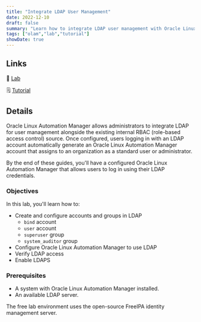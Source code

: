 ```yaml
---
title: "Integrate LDAP User Management"
date: 2022-12-10
draft: false
summary: "Learn how to integrate LDAP user management with Oracle Linux Automation Manager."
tags: ["olam","lab","tutorial"]
showDate: true
---
```


## Links

:crescent_moon: [Lab](https://luna.oracle.com/lab/a03cfc90-4c3c-488d-9e66-ba514e00b619)

:spiral_notepad: [Tutorial](https://docs.oracle.com/en/learn/olam-ldap)

## Details

Oracle Linux Automation Manager allows administrators to integrate LDAP for user management alongside the existing internal RBAC (role-based access control) source. Once configured, users logging in with an LDAP account automatically generate an Oracle Linux Automation Manager account that assigns to an organization as a standard user or administrator.

By the end of these guides, you'll have a configured Oracle Linux Automation Manager that allows users to log in using their LDAP credentials.

### Objectives

In this lab, you'll learn how to:

  - Create and configure accounts and groups in LDAP
      - `bind` account
      - `user` account
      - `superuser` group
      - `system_auditor` group
  - Configure Oracle Linux Automation Manager to use LDAP
  - Verify LDAP access
  - Enable LDAPS

### Prerequisites

  - A system with Oracle Linux Automation Manager installed.
  - An available LDAP server.

The free lab environment uses the open-source FreeIPA identity management server.

